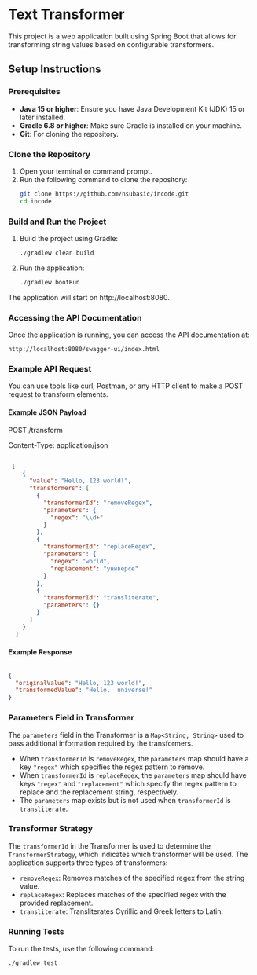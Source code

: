 # Text Transformer

This project is a web application built using Spring Boot that allows for transforming string values based on configurable transformers.

## Setup Instructions

### Prerequisites

- **Java 15 or higher**: Ensure you have Java Development Kit (JDK) 15 or later installed.
- **Gradle 6.8 or higher**: Make sure Gradle is installed on your machine.
- **Git**: For cloning the repository.

### Clone the Repository

1. Open your terminal or command prompt.
2. Run the following command to clone the repository:
   ```sh
   git clone https://github.com/nsubasic/incode.git
   cd incode

### Build and Run the Project

1. Build the project using Gradle:
   ```sh
   ./gradlew clean build
2. Run the application:
   ```sh
   ./gradlew bootRun
The application will start on http://localhost:8080.

### Accessing the API Documentation
Once the application is running, you can access the API documentation at:

    http://localhost:8080/swagger-ui/index.html

### Example API Request

You can use tools like curl, Postman, or any HTTP client to make a POST request to transform elements.

#### Example JSON Payload
POST /transform

Content-Type: application/json

```json

 [
    {
      "value": "Hello, 123 world!",
      "transformers": [
        {
          "transformerId": "removeRegex",
          "parameters": {
            "regex": "\\d+"
          }
        },
        {
          "transformerId": "replaceRegex",
          "parameters": {
            "regex": "world",
            "replacement": "универсе"
          }
        },
        {
          "transformerId": "transliterate",
          "parameters": {}
        }
      ]
    }
  ]

```
#### Example Response
   ```json

   {
     "originalValue": "Hello, 123 world!",
     "transformedValue": "Hello,  universe!"
   }
   ```
### Parameters Field in Transformer

The `parameters` field in the Transformer is a `Map<String, String>` used to pass additional information required by the transformers.

- When `transformerId` is `removeRegex`, the `parameters` map should have a key `"regex"` which specifies the regex pattern to remove.
- When `transformerId` is `replaceRegex`, the `parameters` map should have keys `"regex"` and `"replacement"` which specify the regex pattern to replace and the replacement string, respectively.
- The `parameters` map exists but is not used when `transformerId` is `transliterate`.

### Transformer Strategy

The `transformerId` in the Transformer is used to determine the `TransformerStrategy`, which indicates which transformer will be used. The application supports three types of transformers:

- `removeRegex`: Removes matches of the specified regex from the string value.
- `replaceRegex`: Replaces matches of the specified regex with the provided replacement.
- `transliterate`: Transliterates Cyrillic and Greek letters to Latin.


### Running Tests
To run the tests, use the following command:
```sh
./gradlew test

